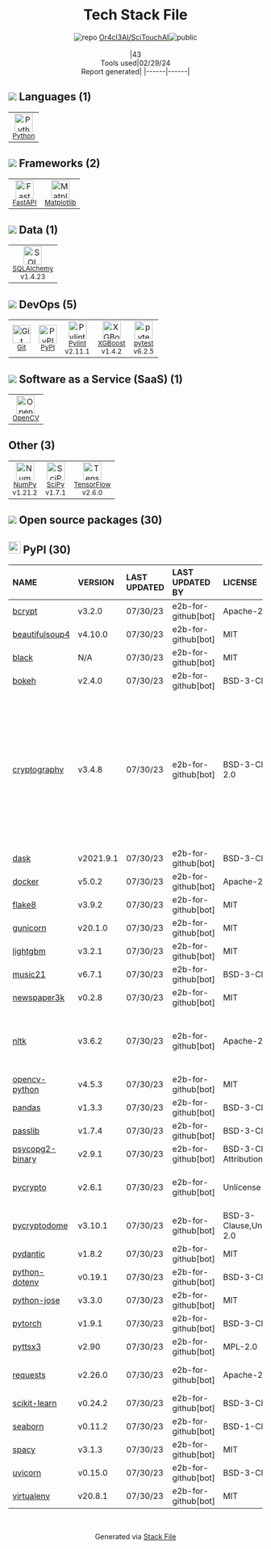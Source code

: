 <!--
&lt;--- Readme.md Snippet without images Start ---&gt;
## Tech Stack
Or4cl3AI/SciTouchAI is built on the following main stack:

- [Python](https://www.python.org) – Languages
- [FastAPI](https://fastapi.tiangolo.com/) – Microframeworks (Backend)
- [Matplotlib](http://matplotlib.org) – Charting Libraries
- [SQLAlchemy](http://www.sqlalchemy.org/) – Object Relational Mapper (ORM)
- [Pylint](https://www.pylint.org/) – Code Review
- [XGBoost](https://xgboost.ai/) – Python Build Tools
- [pytest](http://pytest.org/latest/) – Testing Frameworks
- [OpenCV](http://opencv.org/) – Image Processing and Management
- [NumPy](http://www.numpy.org/) – Data Science Tools
- [SciPy](http://www.scipy.org) – Data Science Tools
- [TensorFlow](https://www.tensorflow.org) – Machine Learning Tools

Full tech stack [here](/techstack.md)

&lt;--- Readme.md Snippet without images End ---&gt;

&lt;--- Readme.md Snippet with images Start ---&gt;
## Tech Stack
Or4cl3AI/SciTouchAI is built on the following main stack:

- <img width='25' height='25' src='https://img.stackshare.io/service/993/pUBY5pVj.png' alt='Python'/> [Python](https://www.python.org) – Languages
- <img width='25' height='25' src='https://img.stackshare.io/service/25014/default_f6ff39141b468e832d1bc59fc98a060df604d44d.png' alt='FastAPI'/> [FastAPI](https://fastapi.tiangolo.com/) – Microframeworks (Backend)
- <img width='25' height='25' src='https://img.stackshare.io/service/2993/2DZC4KaA_400x400.jpg' alt='Matplotlib'/> [Matplotlib](http://matplotlib.org) – Charting Libraries
- <img width='25' height='25' src='https://img.stackshare.io/service/1839/q5uAkmy7.png' alt='SQLAlchemy'/> [SQLAlchemy](http://www.sqlalchemy.org/) – Object Relational Mapper (ORM)
- <img width='25' height='25' src='https://img.stackshare.io/service/4837/py.jpg' alt='Pylint'/> [Pylint](https://www.pylint.org/) – Code Review
- <img width='25' height='25' src='https://img.stackshare.io/service/9899/xgboost400.png' alt='XGBoost'/> [XGBoost](https://xgboost.ai/) – Python Build Tools
- <img width='25' height='25' src='https://img.stackshare.io/service/4586/Lu99Qe0Z_400x400.png' alt='pytest'/> [pytest](http://pytest.org/latest/) – Testing Frameworks
- <img width='25' height='25' src='https://img.stackshare.io/service/1293/opencv-logo-64x64.png' alt='OpenCV'/> [OpenCV](http://opencv.org/) – Image Processing and Management
- <img width='25' height='25' src='https://img.stackshare.io/service/2179/default_332f874a2edb2686f578aa6389313efcea1eec41.png' alt='NumPy'/> [NumPy](http://www.numpy.org/) – Data Science Tools
- <img width='25' height='25' src='https://img.stackshare.io/service/3303/scipyshiny_small.png' alt='SciPy'/> [SciPy](http://www.scipy.org) – Data Science Tools
- <img width='25' height='25' src='https://img.stackshare.io/service/4717/FtFnqC38_400x400.png' alt='TensorFlow'/> [TensorFlow](https://www.tensorflow.org) – Machine Learning Tools

Full tech stack [here](/techstack.md)

&lt;--- Readme.md Snippet with images End ---&gt;
-->
<div align="center">

# Tech Stack File
![](https://img.stackshare.io/repo.svg "repo") [Or4cl3AI/SciTouchAI](https://github.com/Or4cl3AI/SciTouchAI)![](https://img.stackshare.io/public_badge.svg "public")
<br/><br/>
|43<br/>Tools used|02/29/24 <br/>Report generated|
|------|------|
</div>

## <img src='https://img.stackshare.io/languages.svg'/> Languages (1)
<table><tr>
  <td align='center'>
  <img width='36' height='36' src='https://img.stackshare.io/service/993/pUBY5pVj.png' alt='Python'>
  <br>
  <sub><a href="https://www.python.org">Python</a></sub>
  <br>
  <sub></sub>
</td>

</tr>
</table>

## <img src='https://img.stackshare.io/frameworks.svg'/> Frameworks (2)
<table><tr>
  <td align='center'>
  <img width='36' height='36' src='https://img.stackshare.io/service/25014/default_f6ff39141b468e832d1bc59fc98a060df604d44d.png' alt='FastAPI'>
  <br>
  <sub><a href="https://fastapi.tiangolo.com/">FastAPI</a></sub>
  <br>
  <sub></sub>
</td>

<td align='center'>
  <img width='36' height='36' src='https://img.stackshare.io/service/2993/2DZC4KaA_400x400.jpg' alt='Matplotlib'>
  <br>
  <sub><a href="http://matplotlib.org">Matplotlib</a></sub>
  <br>
  <sub></sub>
</td>

</tr>
</table>

## <img src='https://img.stackshare.io/databases.svg'/> Data (1)
<table><tr>
  <td align='center'>
  <img width='36' height='36' src='https://img.stackshare.io/service/1839/q5uAkmy7.png' alt='SQLAlchemy'>
  <br>
  <sub><a href="http://www.sqlalchemy.org/">SQLAlchemy</a></sub>
  <br>
  <sub>v1.4.23</sub>
</td>

</tr>
</table>

## <img src='https://img.stackshare.io/devops.svg'/> DevOps (5)
<table><tr>
  <td align='center'>
  <img width='36' height='36' src='https://img.stackshare.io/service/1046/git.png' alt='Git'>
  <br>
  <sub><a href="http://git-scm.com/">Git</a></sub>
  <br>
  <sub></sub>
</td>

<td align='center'>
  <img width='36' height='36' src='https://img.stackshare.io/service/12572/-RIWgodF_400x400.jpg' alt='PyPI'>
  <br>
  <sub><a href="https://pypi.org/">PyPI</a></sub>
  <br>
  <sub></sub>
</td>

<td align='center'>
  <img width='36' height='36' src='https://img.stackshare.io/service/4837/py.jpg' alt='Pylint'>
  <br>
  <sub><a href="https://www.pylint.org/">Pylint</a></sub>
  <br>
  <sub>v2.11.1</sub>
</td>

<td align='center'>
  <img width='36' height='36' src='https://img.stackshare.io/service/9899/xgboost400.png' alt='XGBoost'>
  <br>
  <sub><a href="https://xgboost.ai/">XGBoost</a></sub>
  <br>
  <sub>v1.4.2</sub>
</td>

<td align='center'>
  <img width='36' height='36' src='https://img.stackshare.io/service/4586/Lu99Qe0Z_400x400.png' alt='pytest'>
  <br>
  <sub><a href="http://pytest.org/latest/">pytest</a></sub>
  <br>
  <sub>v6.2.5</sub>
</td>

</tr>
</table>

## <img src='https://img.stackshare.io/saas.svg'/> Software as a Service (SaaS) (1)
<table><tr>
  <td align='center'>
  <img width='36' height='36' src='https://img.stackshare.io/service/1293/opencv-logo-64x64.png' alt='OpenCV'>
  <br>
  <sub><a href="http://opencv.org/">OpenCV</a></sub>
  <br>
  <sub></sub>
</td>

</tr>
</table>

## Other (3)
<table><tr>
  <td align='center'>
  <img width='36' height='36' src='https://img.stackshare.io/service/2179/default_332f874a2edb2686f578aa6389313efcea1eec41.png' alt='NumPy'>
  <br>
  <sub><a href="http://www.numpy.org/">NumPy</a></sub>
  <br>
  <sub>v1.21.2</sub>
</td>

<td align='center'>
  <img width='36' height='36' src='https://img.stackshare.io/service/3303/scipyshiny_small.png' alt='SciPy'>
  <br>
  <sub><a href="http://www.scipy.org">SciPy</a></sub>
  <br>
  <sub>v1.7.1</sub>
</td>

<td align='center'>
  <img width='36' height='36' src='https://img.stackshare.io/service/4717/FtFnqC38_400x400.png' alt='TensorFlow'>
  <br>
  <sub><a href="https://www.tensorflow.org">TensorFlow</a></sub>
  <br>
  <sub>v2.6.0</sub>
</td>

</tr>
</table>


## <img src='https://img.stackshare.io/group.svg' /> Open source packages (30)</h2>

## <img width='24' height='24' src='https://img.stackshare.io/service/12572/-RIWgodF_400x400.jpg'/> PyPI (30)

|NAME|VERSION|LAST UPDATED|LAST UPDATED BY|LICENSE|VULNERABILITIES|
|:------|:------|:------|:------|:------|:------|
|[bcrypt](https://pypi.org/project/bcrypt)|v3.2.0|07/30/23|e2b-for-github[bot] |Apache-2.0|N/A|
|[beautifulsoup4](https://pypi.org/project/beautifulsoup4)|v4.10.0|07/30/23|e2b-for-github[bot] |MIT|N/A|
|[black](https://pypi.org/project/black)|N/A|07/30/23|e2b-for-github[bot] |MIT|N/A|
|[bokeh](https://pypi.org/project/bokeh)|v2.4.0|07/30/23|e2b-for-github[bot] |BSD-3-Clause|N/A|
|[cryptography](https://pypi.org/project/cryptography)|v3.4.8|07/30/23|e2b-for-github[bot] |BSD-3-Clause,Apache-2.0|[CVE-2023-0286](https://github.com/advisories/GHSA-x4qr-2fvf-3mr5) (High)<br/>[CVE-2023-50782](https://github.com/advisories/GHSA-3ww4-gg4f-jr7f) (High)<br/>[CVE-2023-49083](https://github.com/advisories/GHSA-jfhm-5ghh-2f97) (Moderate)<br/>[CVE-2023-23931](https://github.com/advisories/GHSA-w7pp-m8wf-vj6r) (Moderate)<br/>[CVE-2024-0727](https://github.com/advisories/GHSA-9v9h-cgj8-h64p) (Moderate)<br/>[](https://github.com/advisories/GHSA-v8gr-m533-ghj9) (Low)<br/>[](https://github.com/advisories/GHSA-5cpq-8wj7-hf2v) (Low)<br/>[](https://github.com/advisories/GHSA-jm77-qphf-c4w8) (Low)|
|[dask](https://pypi.org/project/dask)|v2021.9.1|07/30/23|e2b-for-github[bot] |BSD-3-Clause|[CVE-2021-42343](https://github.com/advisories/GHSA-j8fq-86c5-5v2r) (Critical)|
|[docker](https://pypi.org/project/docker)|v5.0.2|07/30/23|e2b-for-github[bot] |Apache-2.0|N/A|
|[flake8](https://pypi.org/project/flake8)|v3.9.2|07/30/23|e2b-for-github[bot] |MIT|N/A|
|[gunicorn](https://pypi.org/project/gunicorn)|v20.1.0|07/30/23|e2b-for-github[bot] |MIT|N/A|
|[lightgbm](https://pypi.org/project/lightgbm)|v3.2.1|07/30/23|e2b-for-github[bot] |MIT|N/A|
|[music21](https://pypi.org/project/music21)|v6.7.1|07/30/23|e2b-for-github[bot] |BSD-3-Clause|N/A|
|[newspaper3k](https://pypi.org/project/newspaper3k)|v0.2.8|07/30/23|e2b-for-github[bot] |MIT|N/A|
|[nltk](https://pypi.org/project/nltk)|v3.6.2|07/30/23|e2b-for-github[bot] |Apache-2.0|[CVE-2021-43854](https://github.com/advisories/GHSA-f8m6-h2c7-8h9x) (High)<br/>[CVE-2021-3842](https://github.com/advisories/GHSA-rqjh-jp2r-59cj) (High)<br/>[CVE-2021-3828](https://github.com/advisories/GHSA-2ww3-fxvq-293j) (High)|
|[opencv-python](https://pypi.org/project/opencv-python)|v4.5.3|07/30/23|e2b-for-github[bot] |MIT|N/A|
|[pandas](https://pypi.org/project/pandas)|v1.3.3|07/30/23|e2b-for-github[bot] |BSD-3-Clause|N/A|
|[passlib](https://pypi.org/project/passlib)|v1.7.4|07/30/23|e2b-for-github[bot] |BSD-3-Clause|N/A|
|[psycopg2-binary](https://pypi.org/project/psycopg2-binary)|v2.9.1|07/30/23|e2b-for-github[bot] |BSD-3-Clause-Attribution|N/A|
|[pycrypto](https://pypi.org/project/pycrypto)|v2.6.1|07/30/23|e2b-for-github[bot] |Unlicense|[CVE-2013-7459](https://github.com/advisories/GHSA-cq27-v7xp-c356) (Critical)<br/>[CVE-2018-6594](https://github.com/advisories/GHSA-6528-wvf6-f6qg) (High)|
|[pycryptodome](https://pypi.org/project/pycryptodome)|v3.10.1|07/30/23|e2b-for-github[bot] |BSD-3-Clause,Unlicense,Apache-2.0|[CVE-2023-52323](https://github.com/advisories/GHSA-j225-cvw7-qrx7) (Moderate)|
|[pydantic](https://pypi.org/project/pydantic)|v1.8.2|07/30/23|e2b-for-github[bot] |MIT|N/A|
|[python-dotenv](https://pypi.org/project/python-dotenv)|v0.19.1|07/30/23|e2b-for-github[bot] |BSD-3-Clause|N/A|
|[python-jose](https://pypi.org/project/python-jose)|v3.3.0|07/30/23|e2b-for-github[bot] |MIT|N/A|
|[pytorch](https://pypi.org/project/pytorch)|v1.9.1|07/30/23|e2b-for-github[bot] |BSD-3-Clause|N/A|
|[pyttsx3](https://pypi.org/project/pyttsx3)|v2.90|07/30/23|e2b-for-github[bot] |MPL-2.0|N/A|
|[requests](https://pypi.org/project/requests)|v2.26.0|07/30/23|e2b-for-github[bot] |Apache-2.0|[CVE-2023-32681](https://github.com/advisories/GHSA-j8r2-6x86-q33q) (Moderate)|
|[scikit-learn](https://pypi.org/project/scikit-learn)|v0.24.2|07/30/23|e2b-for-github[bot] |BSD-3-Clause|[CVE-2020-28975](https://github.com/advisories/GHSA-jxfp-4rvq-9h9m) (High)|
|[seaborn](https://pypi.org/project/seaborn)|v0.11.2|07/30/23|e2b-for-github[bot] |BSD-1-Clause|N/A|
|[spacy](https://pypi.org/project/spacy)|v3.1.3|07/30/23|e2b-for-github[bot] |MIT|N/A|
|[uvicorn](https://pypi.org/project/uvicorn)|v0.15.0|07/30/23|e2b-for-github[bot] |BSD-3-Clause|N/A|
|[virtualenv](https://pypi.org/project/virtualenv)|v20.8.1|07/30/23|e2b-for-github[bot] |MIT|N/A|

<br/>
<div align='center'>

Generated via [Stack File](https://github.com/marketplace/stack-file)
